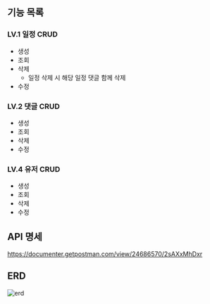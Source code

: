 ## 기능 목록
### LV.1 일정 CRUD
- 생성
- 조회
- 삭제
  - 일정 삭제 시 해당 일정 댓글 함께 삭제
- 수정

### LV.2 댓글 CRUD
- 생성
- 조회
- 삭제
- 수정

### LV.4 유저 CRUD
- 생성
- 조회
- 삭제
- 수정

## API 명세
https://documenter.getpostman.com/view/24686570/2sAXxMhDxr

## ERD
![erd](https://befitting-subway-0bf.notion.site/image/https%3A%2F%2Fprod-files-secure.s3.us-west-2.amazonaws.com%2Fec696ef1-489c-4a9e-b954-fe7608e4327d%2F5f6408cb-e956-4eee-956d-d716841cc4a7%2F%25E1%2584%2589%25E1%2585%25B3%25E1%2584%258F%25E1%2585%25B3%25E1%2584%2585%25E1%2585%25B5%25E1%2586%25AB%25E1%2584%2589%25E1%2585%25A3%25E1%2586%25BA_2024-10-08_%25E1%2584%258B%25E1%2585%25A9%25E1%2584%2592%25E1%2585%25AE_6.01.29.png?table=block&id=1191b23a-23bc-8080-853d-d991b4c848a0&spaceId=ec696ef1-489c-4a9e-b954-fe7608e4327d&width=1420&userId=&cache=v2)